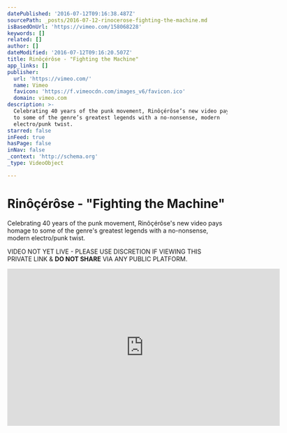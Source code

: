 ```yaml
---
datePublished: '2016-07-12T09:16:38.487Z'
sourcePath: _posts/2016-07-12-rinocerose-fighting-the-machine.md
isBasedOnUrl: 'https://vimeo.com/158068228'
keywords: []
related: []
author: []
dateModified: '2016-07-12T09:16:20.507Z'
title: Rinôçérôse - "Fighting the Machine"
app_links: []
publisher:
  url: 'https://vimeo.com/'
  name: Vimeo
  favicon: 'https://f.vimeocdn.com/images_v6/favicon.ico'
  domain: vimeo.com
description: >-
  Celebrating 40 years of the punk movement, Rinôçérôse’s new video pays homage
  to some of the genre’s greatest legends with a no-nonsense, modern
  electro/punk twist.
starred: false
inFeed: true
hasPage: false
inNav: false
_context: 'http://schema.org'
_type: VideoObject

---
```

# Rinôçérôse - "Fighting the Machine"

Celebrating 40 years of the punk movement, Rinôçérôse's new video pays homage to some of the genre's greatest legends with a no-nonsense, modern electro/punk twist.

VIDEO NOT YET LIVE - PLEASE USE DISCRETION IF VIEWING THIS PRIVATE LINK & **DO NOT SHARE** VIA ANY PUBLIC PLATFORM.

<iframe src="https://cdn.embedly.com/widgets/media.html?url=https%3A%2F%2Fvimeo.com%2F158068228&amp;src=https%3A%2F%2Fplayer.vimeo.com%2Fvideo%2F158068228&amp;type=text%2Fhtml&amp;key=b7d04c9b404c499eba89ee7072e1c4f7&amp;schema=vimeo" width="624" height="360" scrolling="no" frameborder="0" allowfullscreen="" style=""></iframe>